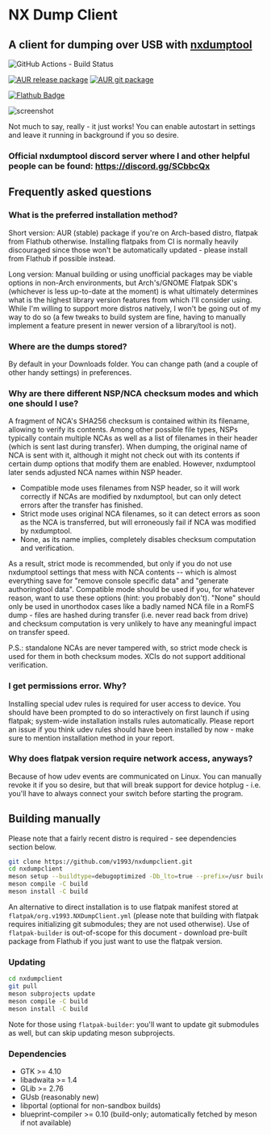 # NX Dump Client

## A client for dumping over USB with [nxdumptool](https://github.com/DarkMatterCore/nxdumptool)

![GitHub Actions - Build Status](https://img.shields.io/github/actions/workflow/status/v1993/nxdumpclient/flatpak.yml)

[![AUR release package](https://img.shields.io/badge/aur-nxdumpclient-blue)](https://aur.archlinux.org/packages/nxdumpclient)
[![AUR git package](https://img.shields.io/badge/aur-nxdumpclient--git-blue)](https://aur.archlinux.org/packages/nxdumpclient-git)

[![Flathub Badge](https://dl.flathub.org/assets/badges/flathub-badge-i-en.png)](https://flathub.org/apps/org.v1993.NXDumpClient)

![screenshot](data/screenshot-1.png)

Not much to say, really - it just works! You can enable autostart in settings and leave it running in background if you so desire.

### Official nxdumptool discord server where I and other helpful people can be found: https://discord.gg/SCbbcQx

## Frequently asked questions

### What is the preferred installation method?

Short version: AUR (stable) package if you're on Arch-based distro, flatpak from Flathub otherwise. Installing flatpaks from CI is normally heavily discouraged since those won't be automatically updated - please install from Flathub if possible instead.

Long version: Manual building or using unofficial packages may be viable options in non-Arch environments, but Arch's/GNOME Flatpak SDK's (whichever is less up-to-date at the moment) is what ultimately determines what is the highest library version features from which I'll consider using. While I'm willing to support more distros natively, I won't be going out of my way to do so (a few tweaks to build system are fine, having to manually implement a feature present in newer version of a library/tool is not).

### Where are the dumps stored?

By default in your Downloads folder. You can change path (and a couple of other handy settings) in preferences.

### Why are there different NSP/NCA checksum modes and which one should I use?

A fragment of NCA's SHA256 checksum is contained within its filename, allowing to verify its contents. Among other possible file types, NSPs typically contain multiple NCAs as well as a list of filenames in their header (which is sent last during transfer). When dumping, the original name of NCA is sent with it, although it might not check out with its contents if certain dump options that modify them are enabled. However, nxdumptool later sends adjusted NCA names within NSP header.

* Compatible mode uses filenames from NSP header, so it will work correctly if NCAs are modified by nxdumptool, but can only detect errors after the transfer has finished.
* Strict mode uses original NCA filenames, so it can detect errors as soon as the NCA is transferred, but will erroneously fail if NCA was modified by nxdumptool.
* None, as its name implies, completely disables checksum computation and verification.

As a result, strict mode is recommended, but only if you do not use nxdumptool settings that mess with NCA contents -- which is almost everything save for "remove console specific data" and "generate authoringtool data". Compatible mode should be used if you, for whatever reason, want to use these options (hint: you probably don't). "None" should only be used in unorthodox cases like a badly named NCA file in a RomFS dump - files are hashed during transfer (i.e. never read back from drive) and checksum computation is very unlikely to have any meaningful impact on transfer speed.

P.S.: standalone NCAs are never tampered with, so strict mode check is used for them in both checksum modes. XCIs do not support additional verification.

### I get permissions error. Why?

Installing special udev rules is required for user access to device. You should have been prompted to do so interactively on first launch if using flatpak; system-wide installation installs rules automatically. Please report an issue if you think udev rules should have been installed by now - make sure to mention installation method in your report.

### Why does flatpak version require network access, anyways?

Because of how udev events are communicated on Linux. You can manually revoke it if you so desire, but that will break support for device hotplug - i.e. you'll have to always connect your switch before starting the program.

## Building manually

Please note that a fairly recent distro is required - see dependencies section below.

```bash
git clone https://github.com/v1993/nxdumpclient.git
cd nxdumpclient
meson setup --buildtype=debugoptimized -Db_lto=true --prefix=/usr build
meson compile -C build
meson install -C build
```

An alternative to direct installation is to use flatpak manifest stored at `flatpak/org.v1993.NXDumpClient.yml` (please note that building with flatpak requires initializing git submodules; they are not used otherwise). Use of `flatpak-builder` is out-of-scope for this document - download pre-built package from Flathub if you just want to use the flatpak version.

### Updating

```bash
cd nxdumpclient
git pull
meson subprojects update
meson compile -C build
meson install -C build
```

Note for those using `flatpak-builder`: you'll want to update git submodules as well, but can skip updating meson subprojects.

### Dependencies

* GTK >= 4.10
* libadwaita >= 1.4
* GLib >= 2.76
* GUsb (reasonably new)
* libportal (optional for non-sandbox builds)
* blueprint-compiler >= 0.10 (build-only; automatically fetched by meson if not available)
